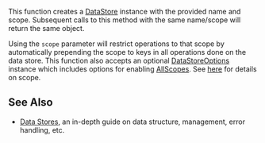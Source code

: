 This function creates a [DataStore](https://developer.roblox.com/en-us/api-reference/class/DataStore) instance with the provided name and scope. Subsequent calls to this method with the same name/scope will return the same object.

Using the `scope` parameter will restrict operations to that scope by automatically prepending the scope to keys in all operations done on the data store. This function also accepts an optional [DataStoreOptions](https://developer.roblox.com/en-us/api-reference/class/DataStoreOptions) instance which includes options for enabling [AllScopes](https://developer.roblox.com/en-us/api-reference/property/DataStoreOptions/AllScopes). See [here](https://developer.roblox.com/articles/Data-store#scope) for details on scope.

See Also
--------

*   [Data Stores](https://developer.roblox.com/en-us/articles/Data-store), an in-depth guide on data structure, management, error handling, etc.